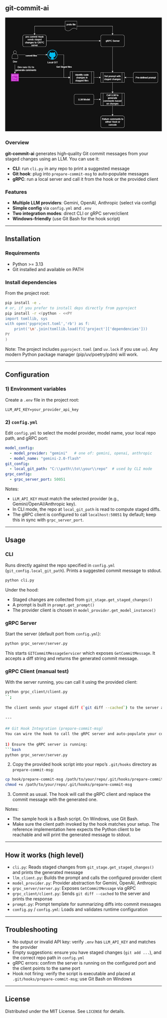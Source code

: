 ## git-commit-ai

![git-commit-ai](git-commit-ai-image.png)

### Overview
**git-commit-ai** generates high‑quality Git commit messages from your staged changes using an LLM. You can use it:
- **CLI**: run `cli.py` in any repo to print a suggested message
- **Git hook**: plug into `prepare-commit-msg` to auto‑populate messages
- **gRPC**: run a local server and call it from the hook or the provided client

### Features
- **Multiple LLM providers**: Gemini, OpenAI, Anthropic (select via config)
- **Simple config** via `config.yml` and `.env`
- **Two integration modes**: direct CLI or gRPC server/client
- **Windows-friendly** (use Git Bash for the hook script)

---

## Installation
### Requirements
- Python >= 3.13
- Git installed and available on PATH

### Install dependencies
From the project root:

```bash
pip install -e .
# or, if you prefer to install deps directly from pyproject
pip install -r <(python - <<PY
import tomllib, sys
with open('pyproject.toml','rb') as f:
    print('\n'.join(tomllib.load(f)['project']['dependencies']))
PY
)
```

Note: The project includes `pyproject.toml` (and `uv.lock` if you use `uv`). Any modern Python package manager (pip/uv/poetry/pdm) will work.

---

## Configuration
### 1) Environment variables
Create a `.env` file in the project root:

```env
LLM_API_KEY=your_provider_api_key
```

### 2) `config.yml`
Edit `config.yml` to select the model provider, model name, your local repo path, and gRPC port:

```yaml
model_config:
  - model_provider: "gemini"   # one of: gemini, openai, anthropic
  - model_name: "gemini-2.0-flash"
git_config:
  - local_git_path: "C:\\path\\to\\your\\repo"  # used by CLI mode
grpc_config:
  - grpc_server_port: 50051
```

Notes:
- `LLM_API_KEY` must match the selected provider (e.g., Gemini/OpenAI/Anthropic key).
- In CLI mode, the repo at `local_git_path` is read to compute staged diffs.
- The gRPC client is configured to call `localhost:50051` by default; keep this in sync with `grpc_server_port`.

---

## Usage
### CLI
Runs directly against the repo specified in `config.yml` (`git_config.local_git_path`). Prints a suggested commit message to stdout.

```bash
python cli.py
```

Under the hood:
- Staged changes are collected from `git_stage.get_staged_changes()`
- A prompt is built in `prompt.get_prompt()`
- The provider client is chosen in `model_provider.get_model_instance()`

### gRPC Server
Start the server (default port from `config.yml`):

```bash
python grpc_server/server.py
```

This starts `GITCommitMessageServicer` which exposes `GetCommitMessage`. It accepts a diff string and returns the generated commit message.

### gRPC Client (manual test)
With the server running, you can call it using the provided client:

```bash
python grpc_client/client.py
``;

The client sends your staged diff (`git diff --cached`) to the server and prints the returned message.

---

## Git Hook Integration (prepare-commit-msg)
You can wire the hook to call the gRPC server and auto‑populate your commit message.

1) Ensure the gRPC server is running:
```bash
python grpc_server/server.py
```

2) Copy the provided hook script into your repo’s `.git/hooks` directory as `prepare-commit-msg`:
```bash
cp hook/prepare-commit-msg /path/to/your/repo/.git/hooks/prepare-commit-msg
chmod +x /path/to/your/repo/.git/hooks/prepare-commit-msg
```

3) Commit as usual. The hook will call the gRPC client and replace the commit message with the generated one.

Notes:
- The sample hook is a Bash script. On Windows, use Git Bash.
- Make sure the client path invoked by the hook matches your setup. The reference implementation here expects the Python client to be reachable and will print the generated message to stdout.

---

## How it works (high level)
- `cli.py`: Reads staged changes from `git_stage.get_staged_changes()` and prints the generated message
- `llm_client.py`: Builds the prompt and calls the configured provider client
- `model_provider.py`: Provider abstraction for Gemini, OpenAI, Anthropic
- `grpc_server/server.py`: Exposes `GetCommitMessage` via gRPC
- `grpc_client/client.py`: Sends `git diff --cached` to the server and prints the response
- `prompt.py`: Prompt template for summarizing diffs into commit messages
- `config.py` / `config.yml`: Loads and validates runtime configuration

---

## Troubleshooting
- No output or invalid API key: verify `.env` has `LLM_API_KEY` and matches the provider
- Empty suggestions: ensure you have staged changes (`git add ...`), and the correct repo path in `config.yml`
- gRPC errors: confirm the server is running on the configured port and the client points to the same port
- Hook not firing: verify the script is executable and placed at `.git/hooks/prepare-commit-msg`; use Git Bash on Windows

---

## License
Distributed under the MIT License. See `LICENSE` for details.

